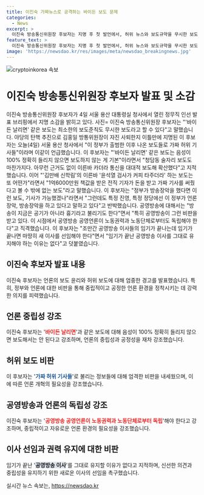 ```yaml
---
title: 이진숙 가짜뉴스로 공격하는 바이든 보도 문제
categories:
  - News
excerpt: >
  이진숙 방송통신위원장 후보자는 지명 후 첫 발언에서, 허위 뉴스와 보도규약을 무시한 보도를 비판했다. 정부의 방송장악 주장에 반박하며, 공영방송의 독립성 강조하고 임기가 끝난 이사의 유임 여부에 대한 의문을 제기했다. 후보자의 발언은 화제가 되고 있으며, 노동권력과의 관계도 강조했다.
feature_text: >
  이진숙 방송통신위원장 후보자는 지명 후 첫 발언에서, 허위 뉴스와 보도규약을 무시한 보도를 비판했다. 정부의 방송장악 주장에 반박하며, 공영방송의 독립성 강조하고 임기가 끝난 이사의 유임 여부에 대한 의문을 제기했다. 후보자의 발언은 화제가 되고 있으며, 노동권력과의 관계도 강조했다.
image: 'https://newsdao.kr/res/images/meta/newsdao_breakingnews.jpg'
---
```


<p><img src="https://newsdao.kr/res/images/meta/newsdao_breakingnews.jpg" alt="cryptoinkorea 속보" /></p>

<h1>이진숙 방송통신위원장 후보자 발표 및 소감</h1>

<p data-ke-size="size16">이진숙 방송통신위원장 후보자가 4일 서울 용산 대통령실 청사에서 열린 정무직 인선 발표 브리핑에서 지명 소감을 밝히고 있다. 사진= 이진숙 방송통신위원장 후보자는 "'바이든 날리면' 같은 보도는 최소한의 보도준칙도 무시한 보도라고 할 수 있다"고 말했습니다. 야당의 탄핵 추진으로 김홍일 방통위원장이 자진 사퇴한지 이틀만에 지명된 이 후보자는 오늘(4일) 서울 용산 청사에서 "이 정부가 출범한 이후 나온 보도들로 가짜 허위 기사들"이라며 이같이 언급했습니다. 이 후보자는 "'바이든 날리면' 같은 보도는 음성이 100% 정확히 들리지 않으면 보도하지 않는 게 기본"이라면서 "청담동 술자리 보도도 마찬가지다. 아무런 근거도 없이 이른바 카더라 통신을 대대적 보도해 확산했다"고 지적했습니다. 이어 "'김만배 신학림'의 이른바 '윤석열 검사가 커피 타주더라' 하는 보도는 또 어떤가"라면서 "1억6000만원 책값을 받은 전직 기자가 돈을 받고 가짜 기사를 써줬다고 볼 수 밖에 없는 보도"라고 말했습니다. 이 후보자는 "정부가 방송장악을 했다면 이런 보도, 기사가 가능했겠나"라면서 "그런데도 특정 진영, 특정 정당에선 이 정부가 언론장악, 방송장악을 하고 있다고 말하고 있다"고 반박했습니다. 공영방송에 대해서는 "방송이 지금은 공기가 아니라 흉기라고 불리기도 한다"면서 "특히 공영방송이 그런 비판을 받고 있다. 이 시점에서 공영방송 공영언론이 노동권력과 노동단체로부터도 독립해야 한다"고 직격했습니다. 이 후보자는 "조만간 공영방송 이사들의 임기가 끝나는데 임기가 끝나면 마땅히 새 이사를 선임해야 한다"면서 "임기가 끝난 공영방송 이사를 그대로 유지해야 하는 이유는 없다"고 덧붙였습니다.</p>

<h2 data-ke-size="size26">이진숙 후보자 발표 내용</h2>

<p data-ke-size="size16">이진숙 후보자는 언론의 보도 윤리와 허위 보도에 대해 엄중한 경고를 발표했습니다. 특히, 정부와 언론에 대한 비판을 통해 중립적이고 공정한 언론 환경을 정착시키는 데 강력한 의지를 피력했습니다.</p>

<h2 data-ke-size="size26">언론 중립성 강조</h2>

<p data-ke-size="size16">이진숙 후보자는 '<b><span style="color: #ee2323;">바이든 날리면</span></b>'과 같은 보도에 대해 음성이 100% 정확히 들리지 않으면 보도해서는 안 된다고 강조하며, 언론의 중립성과 공정성을 재차 강조했습니다.</p>

<h2 data-ke-size="size26">허위 보도 비판</h2>

<p data-ke-size="size16">이 후보자는 '<b><span style="color: #1a5490;">가짜 허위 기사들</span></b>'로 불리는 정보들에 대해 엄격한 비판을 내세웠으며, 이에 따른 언론 개혁의 필요성을 강조했습니다.</p>

<h2 data-ke-size="size26">공영방송과 언론의 독립성 강조</h2>

<p data-ke-size="size16">이진숙 후보자는 '<b><span style="color: #ee2323;">공영방송 공영언론이 노동권력과 노동단체로부터 독립</span></b>'해야 한다고 강조하며, 중립적이고 자유로운 언론 환경의 필요성을 강조했습니다.</p>

<h2 data-ke-size="size26">이사 선임과 권력 유지에 대한 비판</h2>

<p data-ke-size="size16">임기가 끝난 '<b><span style="background-color: #21538527;">공영방송 이사</span></b>'를 그대로 유지할 이유가 없다고 지적하며, 신선한 의견과 중립성을 유지하기 위한 새로운 이사의 선임을 촉구했습니다.</p>
실시간 뉴스 속보는, <a href="https://newsdao.kr" rel="dofollow">https://newsdao.kr</a>


